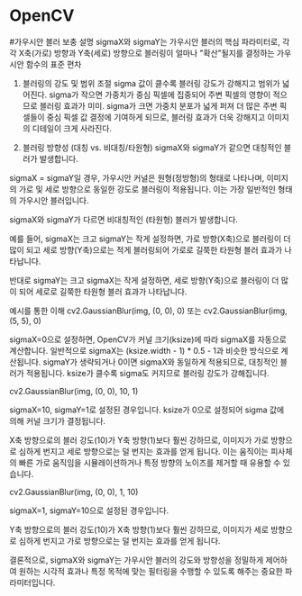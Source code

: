 # OpenCV


#가우시안 블러 보충 설명
sigmaX와 sigmaY는 가우시안 블러의 핵심 파라미터로, 각각 X축(가로) 방향과 Y축(세로) 방향으로 블러링이 얼마나 "확산"될지를 결정하는 가우시안 함수의 표준 편차

1. 블러링의 강도 및 범위 조절
sigma 값이 클수록 블러링 강도가 강해지고 범위가 넓어진다.
sigma가 작으면 가중치가 중심 픽셀에 집중되어 주변 픽셀의 영향이 적으므로 블러링 효과가 미미.
sigma가 크면 가중치 분포가 넓게 퍼져 더 많은 주변 픽셀들이 중심 픽셀 값 결정에 기여하게 되므로, 블러링 효과가 더욱 강해지고 이미지의 디테일이 크게 사라진다.

2. 블러링 방향성 (대칭 vs. 비대칭/타원형)
sigmaX와 sigmaY가 같으면 대칭적인 블러가 발생합니다.

sigmaX = sigmaY일 경우, 가우시안 커널은 원형(정방형)의 형태로 나타나며, 이미지의 가로 및 세로 방향으로 동일한 강도로 블러링이 적용됩니다. 이는 가장 일반적인 형태의 가우시안 블러입니다.

sigmaX와 sigmaY가 다르면 비대칭적인 (타원형) 블러가 발생합니다.

예를 들어, sigmaX는 크고 sigmaY는 작게 설정하면, 가로 방향(X축)으로 블러링이 더 많이 되고 세로 방향(Y축)으로는 적게 블러링되어 가로로 길쭉한 타원형 블러 효과가 나타납니다.

반대로 sigmaY는 크고 sigmaX는 작게 설정하면, 세로 방향(Y축)으로 블러링이 더 많이 되어 세로로 길쭉한 타원형 블러 효과가 나타납니다.

예시를 통한 이해
cv2.GaussianBlur(img, (0, 0), 0) 또는 cv2.GaussianBlur(img, (5, 5), 0)

sigmaX=0으로 설정하면, OpenCV가 커널 크기(ksize)에 따라 sigmaX를 자동으로 계산합니다. 일반적으로 sigmaX는 (ksize.width - 1) * 0.5 - 1과 비슷한 방식으로 계산됩니다. sigmaY가 생략되거나 0이면 sigmaX와 동일하게 적용되므로, 대칭적인 블러가 적용됩니다. ksize가 클수록 sigma도 커지므로 블러링 강도가 강해집니다.

cv2.GaussianBlur(img, (0, 0), 10, 1)

sigmaX=10, sigmaY=1로 설정된 경우입니다. ksize가 0으로 설정되어 sigma 값에 의해 커널 크기가 결정됩니다.

X축 방향으로의 블러 강도(10)가 Y축 방향(1)보다 훨씬 강하므로, 이미지가 가로 방향으로 심하게 번지고 세로 방향으로는 덜 번지는 효과를 얻게 됩니다. 이는 움직이는 피사체의 빠른 가로 움직임을 시뮬레이션하거나 특정 방향의 노이즈를 제거할 때 유용할 수 있습니다.

cv2.GaussianBlur(img, (0, 0), 1, 10)

sigmaX=1, sigmaY=10으로 설정된 경우입니다.

Y축 방향으로의 블러 강도(10)가 X축 방향(1)보다 훨씬 강하므로, 이미지가 세로 방향으로 심하게 번지고 가로 방향으로는 덜 번지는 효과를 얻게 됩니다.

결론적으로, sigmaX와 sigmaY는 가우시안 블러의 강도와 방향성을 정밀하게 제어하여 원하는 시각적 효과나 특정 목적에 맞는 필터링을 수행할 수 있도록 해주는 중요한 파라미터입니다.